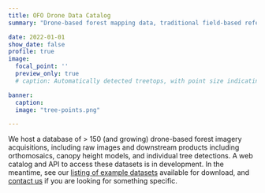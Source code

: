 ```yaml
---
title: OFO Drone Data Catalog
summary: "Drone-based forest mapping data, traditional field-based reference data, and guidance for new data collection"

date: 2022-01-01
show_date: false
profile: true
image:
  focal_point: ''
  preview_only: true
  # caption: Automatically detected treetops, with point size indicating tree height, overlaid on drone-derived orthoimagery from the Tahoe National Forest

banner:
  caption:
  image: "tree-points.png"

---
```


We host a database of > 150 (and growing) drone-based forest imagery acquisitions, including raw images and downstream products including orthomosaics, canopy height models, and individual tree detections. A web catalog and API to access these datasets is in development. In the meantime, see our [listing of example datasets](https://docs.openforestobservatory.org/data/datasets/) available for download, and [contact us](/about/#contact-us) if you are looking for something specific.